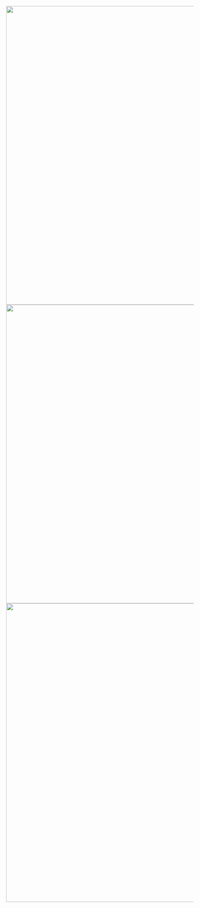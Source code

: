 <p align="center">
  <img width="800" src="https://badge42.herokuapp.com/api/stats/cmanzano?privacyEmail=true"/>
  
  <img width="800" src="https://1337-readme.vercel.app/api/profile?cursus=42&dark=true&email=hide&login=cmanzano" align = "center"/>
  
  <img width="800" src="https://github-readme-stats.vercel.app/api/pin/?username=chriss1245&repo=42madrid&theme=vue-dark" align="center"/>
</p>
